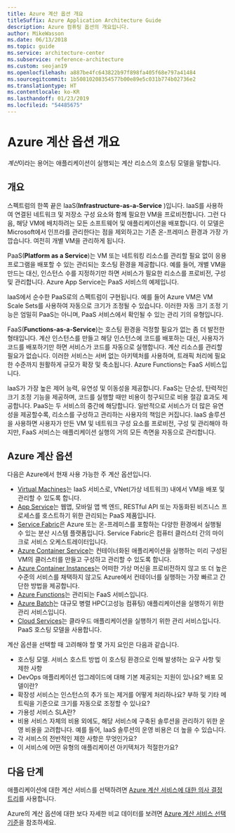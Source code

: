 ```yaml
---
title: Azure 계산 옵션 개요
titleSuffix: Azure Application Architecture Guide
description: Azure 컴퓨팅 옵션의 개요입니다.
author: MikeWasson
ms.date: 06/13/2018
ms.topic: guide
ms.service: architecture-center
ms.subservice: reference-architecture
ms.custom: seojan19
ms.openlocfilehash: a887be4fc643822b97f898fa405f68e797a41484
ms.sourcegitcommit: 1b50810208354577b00e89e5c031b774b02736e2
ms.translationtype: HT
ms.contentlocale: ko-KR
ms.lasthandoff: 01/23/2019
ms.locfileid: "54485675"
---
```

# <a name="overview-of-azure-compute-options"></a>Azure 계산 옵션 개요

*계산*이라는 용어는 애플리케이션이 실행되는 계산 리소스의 호스팅 모델을 말합니다.

## <a name="overview"></a>개요

스펙트럼의 한쪽 끝은 IaaS(**Infrastructure-as-a-Service** )입니다. IaaS를 사용하여 연결된 네트워크 및 저장소 구성 요소와 함께 필요한 VM을 프로비전합니다. 그런 다음, 해당 VM에 배치하려는 모든 소프트웨어 및 애플리케이션을 배포합니다. 이 모델은 Microsoft에서 인프라를 관리한다는 점을 제외하고는 기존 온-프레미스 환경과 가장 가깝습니다. 여전히 개별 VM을 관리하게 됩니다.

PaaS(**Platform as a Service**)는 VM 또는 네트워킹 리소스를 관리할 필요 없이 응용 프로그램을 배포할 수 있는 관리되는 호스팅 환경을 제공합니다. 예를 들어, 개별 VM을 만드는 대신, 인스턴스 수를 지정하기만 하면 서비스가 필요한 리소스를 프로비전, 구성 및 관리합니다. Azure App Service는 PaaS 서비스의 예제입니다.

IaaS에서 순수한 PaaS로의 스펙트럼이 구현됩니다. 예를 들어 Azure VM은 VM Scale Sets를 사용하여 자동으로 크기가 조정될 수 있습니다. 이러한 자동 크기 조정 기능은 엄밀히 PaaS는 아니며, PaaS 서비스에서 확인될 수 있는 관리 기의 유형입니다.

FaaS(**Functions-as-a-Service**)는 호스팅 환경을 걱정할 필요가 없는 좀 더 발전한 형태입니다. 계산 인스턴스를 만들고 해당 인스턴스에 코드를 배포하는 대신, 사용자가 코드를 배포하기만 하면 서비스가 코드를 자동으로 실행합니다. 계산 리소스를 관리할 필요가 없습니다. 이러한 서비스는 서버 없는 아키텍처를 사용하며, 트래픽 처리에 필요한 수준까지 원활하게 규모가 확장 및 축소됩니다. Azure Functions는 FaaS 서비스입니다.

IaaS가 가장 높은 제어 능력, 유연성 및 이동성을 제공합니다. FaaS는 단순성, 탄력적인 크기 조정 기능을 제공하며, 코드를 실행할 때만 비용이 청구되므로 비용 절감 효과도 제공합니다. PaaS는 두 서비스의 중간에 해당합니다. 일반적으로 서비스가 더 많은 유연성을 제공할수록, 리소스를 구성하고 관리하는 사용자의 책임은 커집니다. IaaS 솔루션을 사용하면 사용자가 만든 VM 및 네트워크 구성 요소를 프로비전, 구성 및 관리해야 하지만, FaaS 서비스는 애플리케이션 실행의 거의 모든 측면을 자동으로 관리합니다.

## <a name="azure-compute-options"></a>Azure 계산 옵션

다음은 Azure에서 현재 사용 가능한 주 계산 옵션입니다.

- [Virtual Machines](/azure/virtual-machines/)는 IaaS 서비스로, VNet(가상 네트워크) 내에서 VM을 배포 및 관리할 수 있도록 합니다.
- [App Service](/azure/app-service/app-service-value-prop-what-is)는 웹앱, 모바일 앱 백 엔드, RESTful API 또는 자동화된 비즈니스 프로세스를 호스트하기 위한 관리되는 PaaS 제품입니다.
- [Service Fabric](/azure/service-fabric/service-fabric-overview)은 Azure 또는 온-프레미스를 포함하는 다양한 환경에서 실행될 수 있는 분산 시스템 플랫폼입니다. Service Fabric은 컴퓨터 클러스터 간의 마이크로 서비스 오케스트레이터입니다.
- [Azure Container Service](/azure/container-service/container-service-intro)는 컨테이너화된 애플리케이션을 실행하는 미리 구성된 VM의 클러스터를 만들고 구성하고 관리할 수 있도록 합니다.
- [Azure Container Instances](/azure/container-instances/container-instances-overview)는 어떠한 가상 머신을 프로비전하지 않고 또 더 높은 수준의 서비스를 채택하지 않고도 Azure에서 컨테이너를 실행하는 가장 빠르고 간단한 방법을 제공합니다.
- [Azure Functions](/azure/azure-functions/functions-overview)는 관리되는 FaaS 서비스입니다.
- [Azure Batch](/azure/batch/batch-technical-overview)는 대규모 병렬 HPC(고성능 컴퓨팅) 애플리케이션을 실행하기 위한 관리 서비스입니다.
- [Cloud Services](/azure/cloud-services/cloud-services-choose-me)는 클라우드 애플리케이션을 실행하기 위한 관리 서비스입니다. PaaS 호스팅 모델을 사용합니다.

계산 옵션을 선택할 때 고려해야 할 몇 가지 요인은 다음과 같습니다.

- 호스팅 모델. 서비스 호스트 방법 이 호스팅 환경으로 인해 발생하는 요구 사항 및 제한 사항
- DevOps 애플리케이션 업그레이드에 대해 기본 제공되는 지원이 있나요? 배포 모델이란?
- 확장성 서비스는 인스턴스의 추가 또는 제거를 어떻게 처리하나요? 부하 및 기타 메트릭을 기준으로 크기를 자동으로 조정할 수 있나요?
- 가용성 서비스 SLA란?
- 비용 서비스 자체의 비용 외에도, 해당 서비스에 구축된 솔루션을 관리하기 위한 운영 비용을 고려합니다. 예를 들어, IaaS 솔루션의 운영 비용은 더 높을 수 있습니다.
- 각 서비스의 전반적인 제한 사항은 무엇인가요?
- 이 서비스에 어떤 유형의 애플리케이션 아키텍처가 적절한가요?

## <a name="next-steps"></a>다음 단계

애플리케이션에 대한 계산 서비스를 선택하려면 [Azure 계산 서비스에 대한 의사 결정 트리](./compute-decision-tree.md)를 사용합니다.

Azure의 계산 옵션에 대한 보다 자세한 비교 데이터를 보려면 [Azure 계산 서비스 선택 기준](./compute-comparison.md)을 참조하세요.
